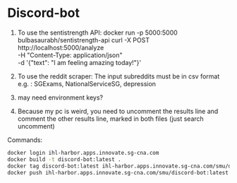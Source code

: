 # Discord-bot 

1. To use the sentistrength API:
docker run -p 5000:5000 bulbasaurabh/sentistrength-api
curl -X POST http://localhost:5000/analyze \
     -H "Content-Type: application/json" \
     -d '{"text": "I am feeling amazing today!"}'

2. To use the reddit scraper:
The input subreddits must be in csv format e.g. : SGExams, NationalServiceSG, depression

3. may need environment keys?

4. Because my pc is weird, you need to uncomment the results line and comment the other results line, marked in both files (just search uncomment)

Commands:

```bash
docker login ihl-harbor.apps.innovate.sg-cna.com
docker build -t discord-bot:latest .
docker tag discord-bot:latest ihl-harbor.apps.innovate.sg-cna.com/smu/discord-bot:latest
docker push ihl-harbor.apps.innovate.sg-cna.com/smu/discord-bot:latest
```